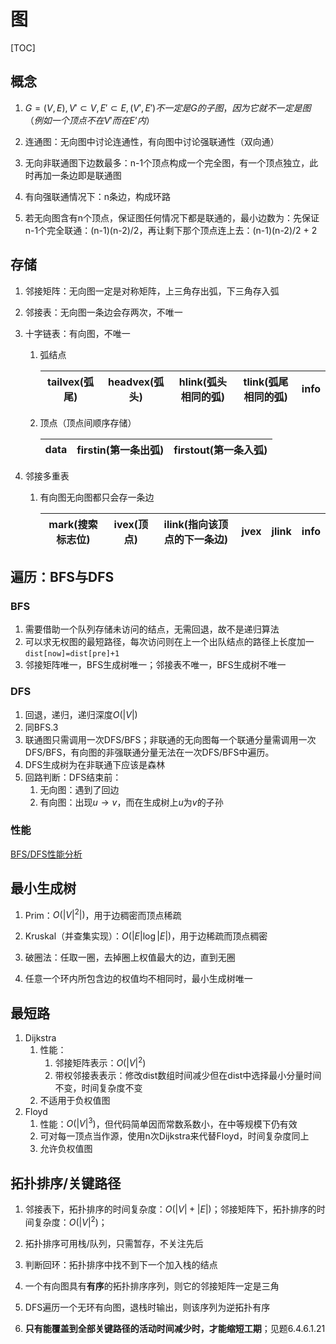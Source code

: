 # 图

[TOC]

## 概念

1. $G=(V,E),V'\subset V,E'\subset E,(V',E')不一定是G的子图，因为它就不一定是图（例如一个顶点不在V'而在E’内）$

2. 连通图：无向图中讨论连通性，有向图中讨论强联通性（双向通）
3. 无向非联通图下边数最多：n-1个顶点构成一个完全图，有一个顶点独立，此时再加一条边即是联通图
4. 有向强联通情况下：n条边，构成环路
5. 若无向图含有n个顶点，保证图任何情况下都是联通的，最小边数为：先保证n-1个完全联通：(n-1)(n-2)/2，再让剩下那个顶点连上去：(n-1)(n-2)/2 + 2



## 存储

1. 邻接矩阵：无向图一定是对称矩阵，上三角存出弧，下三角存入弧

2. 邻接表：无向图一条边会存两次，不唯一

3. 十字链表：有向图，不唯一

   1. 弧结点

      | tailvex(弧尾) | headvex(弧头) | hlink(弧头相同的弧) | tlink(弧尾相同的弧) | info |
      | ------------- | ------------- | ------------------- | ------------------- | ---- |

   2. 顶点（顶点间顺序存储）

      | data | firstin(第一条出弧) | firstout(第一条入弧) |
      | ---- | ------------------- | -------------------- |

      

4. 邻接多重表

   1. 有向图无向图都只会存一条边

      | mark(搜索标志位) | ivex(顶点) | ilink(指向该顶点的下一条边) | jvex | jlink | info |
      | ---------------- | ---------- | --------------------------- | ---- | ----- | ---- |



## 遍历：BFS与DFS

### BFS

1. 需要借助一个队列存储未访问的结点，无需回退，故不是递归算法
2. 可以求无权图的最短路径，每次访问则在上一个出队结点的路径上长度加一`dist[now]=dist[pre]+1`
3. 邻接矩阵唯一，BFS生成树唯一；邻接表不唯一，BFS生成树不唯一



### DFS

1. 回退，递归，递归深度$O(|V|)$
2. 同BFS.3
3. 联通图只需调用一次DFS/BFS；非联通的无向图每一个联通分量需调用一次DFS/BFS，有向图的非强联通分量无法在一次DFS/BFS中遍历。
4. DFS生成树为在非联通下应该是森林
5. 回路判断：DFS结束前：
   1. 无向图：遇到了回边
   2. 有向图：出现$u \rightarrow v$，而在生成树上$u$为$v$的子孙



### 性能

[BFS/DFS性能分析](./算法基础.md)



## 最小生成树

1. Prim：$O(|V|^2|)$，用于边稠密而顶点稀疏
2. Kruskal（并查集实现）：$O(|E|\log{|E|})$，用于边稀疏而顶点稠密
3. 破圈法：任取一圈，去掉圈上权值最大的边，直到无圈



1. 任意一个环内所包含边的权值均不相同时，最小生成树唯一



## 最短路

1. Dijkstra
   1. 性能：
      1. 邻接矩阵表示：$O(|V|^2)$
      2. 带权邻接表表示：修改dist数组时间减少但在dist中选择最小分量时间不变，时间复杂度不变
   2. 不适用于负权值图
2. Floyd
   1. 性能：$O(|V|^3)$，但代码简单因而常数系数小，在中等规模下仍有效
   2. 可对每一顶点当作源，使用n次Dijkstra来代替Floyd，时间复杂度同上
   3. 允许负权值图



## 拓扑排序/关键路径

1. 邻接表下，拓扑排序的时间复杂度：$O(|V|+|E|)$；邻接矩阵下，拓扑排序的时间复杂度：$O(|V|^2)$；
2. 拓扑排序可用栈/队列，只需暂存，不关注先后
3. 判断回环：拓扑排序中找不到下一个加入栈的结点
4. 一个有向图具有**有序**的拓扑排序序列，则它的邻接矩阵一定是三角
5. DFS遍历一个无环有向图，退栈时输出，则该序列为逆拓扑有序



1. **只有能覆盖到全部关键路径的活动时间减少时，才能缩短工期**；见题6.4.6.1.21